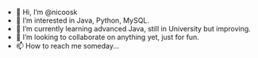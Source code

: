 - 👋 Hi, I’m @nicoosk
- 👀 I’m interested in Java, Python, MySQL.
- 🌱 I’m currently learning advanced Java, still in University but improving.
- 💞️ I’m looking to collaborate on anything yet, just for fun.
- 📫 How to reach me someday...

<!---
nicoosk/nicoosk is a ✨ special ✨ repository because its `README.md` (this file) appears on your GitHub profile.
You can click the Preview link to take a look at your changes.
--->
